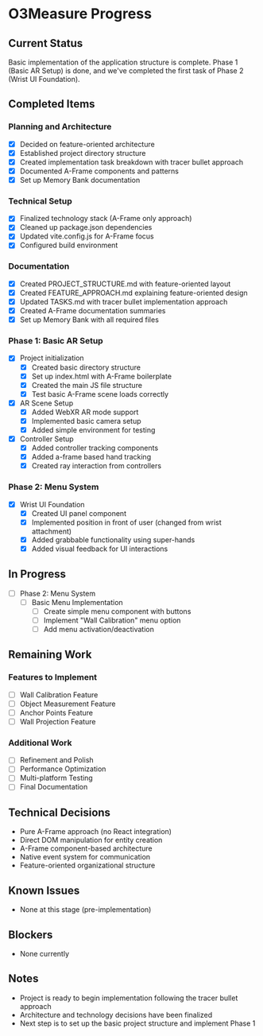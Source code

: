 # O3Measure Progress

## Current Status
Basic implementation of the application structure is complete. Phase 1 (Basic AR Setup) is done, and we've completed the first task of Phase 2 (Wrist UI Foundation).

## Completed Items

### Planning and Architecture
- [x] Decided on feature-oriented architecture
- [x] Established project directory structure
- [x] Created implementation task breakdown with tracer bullet approach
- [x] Documented A-Frame components and patterns
- [x] Set up Memory Bank documentation

### Technical Setup
- [x] Finalized technology stack (A-Frame only approach)
- [x] Cleaned up package.json dependencies
- [x] Updated vite.config.js for A-Frame focus
- [x] Configured build environment

### Documentation
- [x] Created PROJECT_STRUCTURE.md with feature-oriented layout
- [x] Created FEATURE_APPROACH.md explaining feature-oriented design
- [x] Updated TASKS.md with tracer bullet implementation approach
- [x] Created A-Frame documentation summaries
- [x] Set up Memory Bank with all required files

### Phase 1: Basic AR Setup
- [x] Project initialization
  - [x] Created basic directory structure
  - [x] Set up index.html with A-Frame boilerplate
  - [x] Created the main JS file structure
  - [x] Test basic A-Frame scene loads correctly
- [x] AR Scene Setup
  - [x] Added WebXR AR mode support
  - [x] Implemented basic camera setup
  - [x] Added simple environment for testing
- [x] Controller Setup
  - [x] Added controller tracking components
  - [x] Added a-frame based hand tracking
  - [x] Created ray interaction from controllers

### Phase 2: Menu System
- [x] Wrist UI Foundation
  - [x] Created UI panel component
  - [x] Implemented position in front of user (changed from wrist attachment)
  - [x] Added grabbable functionality using super-hands
  - [x] Added visual feedback for UI interactions

## In Progress
- [ ] Phase 2: Menu System
  - [ ] Basic Menu Implementation
    - [ ] Create simple menu component with buttons
    - [ ] Implement "Wall Calibration" menu option
    - [ ] Add menu activation/deactivation

## Remaining Work

### Features to Implement
- [ ] Wall Calibration Feature
- [ ] Object Measurement Feature
- [ ] Anchor Points Feature
- [ ] Wall Projection Feature

### Additional Work
- [ ] Refinement and Polish
- [ ] Performance Optimization
- [ ] Multi-platform Testing
- [ ] Final Documentation

## Technical Decisions
- Pure A-Frame approach (no React integration)
- Direct DOM manipulation for entity creation
- A-Frame component-based architecture
- Native event system for communication
- Feature-oriented organizational structure

## Known Issues
- None at this stage (pre-implementation)

## Blockers
- None currently

## Notes
- Project is ready to begin implementation following the tracer bullet approach
- Architecture and technology decisions have been finalized
- Next step is to set up the basic project structure and implement Phase 1